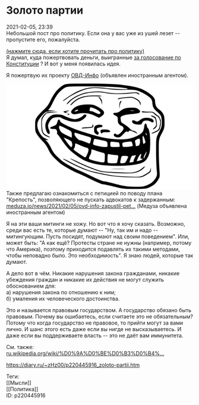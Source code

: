 Золото партии
==============

   
 2021-02-05, 23:39   
  Небольшой пост про политику. Если она у вас уже из ушей лезет -- пропустите его, пожалуйста.   
   
  [(нажмите сюда, если хотите прочитать про политику)](https://zHz00.diary.ru/p220445916.htm?index=1#linkmore220445916m1)      
 Я думал, куда пожертвовать деньги, выигранные  [за голосование по Конституции](Как%20я%20продался%20Родине)  ? И вот у меня появилась идея.   
   
 Я пожертвую их проекту  [ОВД-Инфо](https://ovdinfo.org/)  (объявлен иностранным агентом).   
   
   [![](pics/B04OPk2l.jpg)](https://i.imgur.com/B04OPk2.jpg)     
 Также предлагаю ознакомиться с петицией по поводу плана "Крепость", позволяющего не пускать адвокатов к задержанным:   
  [meduza.io/news/2021/02/05/ovd-info-zapustil-pet...](https://meduza.io/news/2021/02/05/ovd-info-zapustil-petitsiyu-protiv-plana-krepost-v-otdelah-politsii-on-pozvolyaet-ne-puskat-advokatov-i-pytat-zaderzhannyh)  (Медуза объявлена иностранным агентом)   
   
 Я на эти ваши митинги не хожу. Но вот что я хочу сказать. Возможно, среди вас есть те, которые думают -- "Ну, так им и надо -- митингующим. Пусть посидят, подумают над своим поведением". Или, может быть: "А как ещё? Протесты стране не нужны (например, потому что Америка), поэтому приходится подавлять их такими методами, чтобы неповадно было. Это необходимость". Я знаю людей, которые так думают.   
   
 А дело вот в чём. Никакие нарушения закона гражданами, никакие убеждения граждан и никакие их действия не могут служить обоснованием для:   
 а) нарушения закона по отношению к ним;   
 б) умаления их человеческого достоинства.   
   
 Это и называется правовым государством. А государство обязано быть правовым. Почему вы ошибаетесь, если считаете это не обязательным? Потому что когда государство не правовое, то прийти могут за вами лично. И шанс этого есть даже если вы нигде не высказываетесь. И даже если вы поддерживаете власть -- это не даёт вам иммунитета.   
   
 См. также:   
  [ru.wikipedia.org/wiki/%D0%9A%D0%BE%D0%B3%D0%B4%...](https://ru.wikipedia.org/wiki/%D0%9A%D0%BE%D0%B3%D0%B4%D0%B0_%D0%BE%D0%BD%D0%B8_%D0%BF%D1%80%D0%B8%D1%88%D0%BB%D0%B8%E2%80%A6)    
   
     
    
 <https://diary.ru/~zHz00/p220445916_zoloto-partii.htm>   
   
 Теги:   
 [[Мысли]]   
 [[Политика]]   
 ID: p220445916